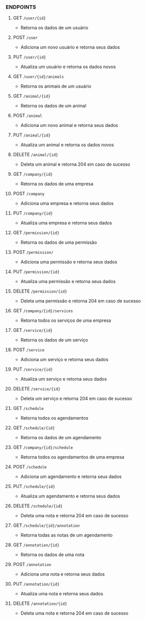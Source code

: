 ### ENDPOINTS

1. GET ```/user/{id}```
   - Retorna os dados de um usuário

2. POST ```/user```
   - Adiciona um novo usuário e retorna seus dados

3. PUT ```/user/{id}```
   - Atualiza um usuário e retorna os dados novos

4. GET ```/user/{id}/animals```
   - Retorna os animais de um usuário

5. GET ```/animal/{id}```
   - Retorna os dados de um animal

6. POST ```/animal```
   - Adiciona um novo animal e retorna seus dados

7. PUT ```/animal/{id}```
   - Atualiza um animal e retorna os dados novos

8. DELETE ```/animal/{id}```
   - Deleta um animal e retorna 204 em caso de sucesso

9. GET ```/company/{id}```
   - Retorna os dados de uma empresa

10. POST ```/company```
    - Adiciona uma empresa e retorna seus dados
    
11. PUT ```/company/{id}```
    - Atualiza uma empresa e retorna seus dados

12. GET ```/permission/{id}```
    - Retorna os dados de uma permissão

13. POST ```/permission/```
    - Adiciona uma permissão e retorna seus dados

14. PUT ```/permission/{id}```
    - Atualiza uma permissão e retorna seus dados

15. DELETE ```/permission/{id}```
    - Deleta uma permissão e retorna 204 em caso de sucesso

16. GET ```/company/{id}/services```
    - Retorna todos os serviços de uma empresa

17. GET ```/service/{id}```
    - Retorna os dados de um serviço

18. POST ```/service```
    - Adiciona um serviço e retorna seus dados

19. PUT ```/service/{id}```
    - Atualiza um serviço e retorna seus dados

20. DELETE ```/service/{id}```
    - Deleta um serviço e retorna 204 em caso de sucesso

21. GET ```/schedule```
    - Retorna todos os agendamentos

22. GET ```/schedule/{id}```
    - Retorna os dados de um agendamento

23. GET ```/company/{id}/schedule```
    - Retorna todos os agendamentos de uma empresa

24. POST ```/schedule```
    - Adiciona um agendamento e retorna seus dados

25. PUT ```/schedule/{id}```
    - Atualiza um agendamento e retorna seus dados

26. DELETE ```/schedule/{id}```
    - Deleta uma nota e retorna 204 em caso de sucesso

27. GET ```/schedule/{id}/annotation```
    - Retorna todas as notas de um agendamento

28. GET ```/annotation/{id}```
    - Retorna os dados de uma nota

29. POST ```/annotation```
    - Adiciona uma nota e retorna seus dados

30. PUT ```/annotation/{id}```
    - Atualiza uma nota e retorna seus dados

31. DELETE ```/annotation/{id}```
    - Deleta uma nota e retorna 204 em caso de sucesso